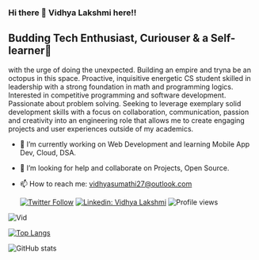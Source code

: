 ### Hi there 👋 Vidhya Lakshmi here!!
## Budding Tech Enthusiast, Curiouser & a Self-learner🌱
with the urge of doing the unexpected. Building an empire and tryna be an octopus in this space.
Proactive, inquisitive energetic CS student skilled in leadership with a strong foundation in math and programming logics. Interested in competitive programming and software development. Passionate about problem solving. Seeking to leverage exemplary solid development skills with a focus on collaboration, communication, passion and creativity into an engineering role that allows me to create engaging projects and user experiences outside of my academics.
- 🔭 I’m currently working on Web Development and learning Mobile App Dev, Cloud, DSA.
- 🤔 I’m looking for help and collaborate on Projects, Open Source. 
- 📫 How to reach me: vidhyasumathi27@outlook.com

    [![Twitter Follow](https://img.shields.io/twitter/follow/sumathividhya?label=Follow)](https://twitter.com/sumathividhya)
[![Linkedin: Vidhya Lakshmi](https://img.shields.io/badge/-Vidhya%20Lakshmi-blue?style=flat-square&logo=Linkedin&logoColor=white&link=http://www.linkedin.com/in/vidhya-l-1aaab61b90)](http://www.linkedin.com/in/vidhya-l-1aaab61b90)
![Profile views](https://gpvc.arturio.dev/Vid-27)

![Vid](https://user-images.githubusercontent.com/72182858/140051060-1d4c463c-1083-4bf3-973b-279ba6d9948b.jpg)

[![Top Langs](https://github-readme-stats.vercel.app/api/top-langs/?username=Vid-27&layout=compact)](https://github.com/anuraghazra/github-readme-stats)

![GitHub stats](https://github-readme-stats.vercel.app/api?username=Vid-27&show_icons=true)

